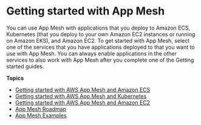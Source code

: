 # Getting started with App Mesh<a name="getting-started"></a>

You can use App Mesh with applications that you deploy to Amazon ECS, Kubernetes \(that you deploy to your own Amazon EC2 instances or running on Amazon EKS\), and Amazon EC2\. To get started with App Mesh, select one of the services that you have applications deployed to that you want to use with App Mesh\. You can always enable applications in the other services to also work with App Mesh after you complete one of the Getting started guides\.

**Topics**
+ [Getting started with AWS App Mesh and Amazon ECS](getting-started-ecs.md)
+ [Getting started with AWS App Mesh and Kubernetes](getting-started-kubernetes.md)
+ [Getting started with AWS App Mesh and Amazon EC2](getting-started-ec2.md)
+ [App Mesh Roadmap](roadmap.md)
+ [App Mesh Examples](examples.md)